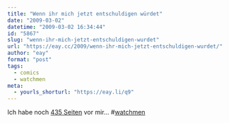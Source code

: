 ```yaml
---
title: "Wenn ihr mich jetzt entschuldigen würdet"
date: "2009-03-02"
datetime: "2009-03-02 16:34:44"
id: "5867"
slug: "wenn-ihr-mich-jetzt-entschuldigen-wurdet"
url: "https://eay.cc/2009/wenn-ihr-mich-jetzt-entschuldigen-wurdet/"
author: "eay"
format: "post"
tags:
  - comics
  - watchmen
meta:
  - yourls_shorturl: "https://eay.li/q9"
---
```


Ich habe noch [435 Seiten](http://twitpic.com/1srt4) vor mir... #[watchmen](//eay.cc/tag/watchmen/)
